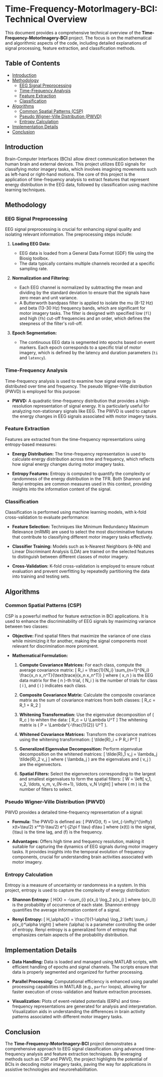 # Time-Frequency-MotorImagery-BCI: Technical Overview

This document provides a comprehensive technical overview of the **Time-Frequency-MotorImagery-BCI** project. The focus is on the mathematical and algorithmic aspects of the code, including detailed explanations of signal processing, feature extraction, and classification methods.

## Table of Contents

- [Introduction](#introduction)
- [Methodology](#methodology)
  - [EEG Signal Preprocessing](#eeg-signal-preprocessing)
  - [Time-Frequency Analysis](#time-frequency-analysis)
  - [Feature Extraction](#feature-extraction)
  - [Classification](#classification)
- [Algorithms](#algorithms)
  - [Common Spatial Patterns (CSP)](#common-spatial-patterns-csp)
  - [Pseudo Wigner-Ville Distribution (PWVD)](#pseudo-wigner-ville-distribution-pwvd)
  - [Entropy Calculation](#entropy-calculation)
- [Implementation Details](#implementation-details)
- [Conclusion](#conclusion)

## Introduction

Brain-Computer Interfaces (BCIs) allow direct communication between the human brain and external devices. This project utilizes EEG signals for classifying motor imagery tasks, which involves imagining movements such as left-hand or right-hand motions. The core of this project is the application of time-frequency analysis to extract features that represent energy distribution in the EEG data, followed by classification using machine learning techniques.

## Methodology

### EEG Signal Preprocessing

EEG signal preprocessing is crucial for enhancing signal quality and isolating relevant information. The preprocessing steps include:

1. **Loading EEG Data:**
   - EEG data is loaded from a General Data Format (GDF) file using the Biosig toolbox.
   - The data typically contains multiple channels recorded at a specific sampling rate.

2. **Normalization and Filtering:**
   - Each EEG channel is normalized by subtracting the mean and dividing by the standard deviation to ensure that the signals have zero mean and unit variance.
   - A Butterworth bandpass filter is applied to isolate the mu (8-12 Hz) and beta (13-30 Hz) frequency bands, which are significant for motor imagery tasks. The filter is designed with specified low (`fl`) and high (`fh`) cut-off frequencies and an order, which defines the steepness of the filter's roll-off.

3. **Epoch Segmentation:**
   - The continuous EEG data is segmented into epochs based on event markers. Each epoch corresponds to a specific trial of motor imagery, which is defined by the latency and duration parameters (`ti` and `latency`).

### Time-Frequency Analysis

Time-frequency analysis is used to examine how signal energy is distributed over time and frequency. The pseudo Wigner-Ville distribution (PWVD) is employed for this purpose:

- **PWVD:** A quadratic time-frequency distribution that provides a high-resolution representation of signal energy. It is particularly useful for analyzing non-stationary signals like EEG. The PWVD is used to capture the energy changes in EEG signals associated with motor imagery tasks.

### Feature Extraction

Features are extracted from the time-frequency representations using entropy-based measures:

- **Energy Distribution:** The time-frequency representation is used to calculate energy distribution across time and frequency, which reflects how signal energy changes during motor imagery tasks.

- **Entropy Features:** Entropy is computed to quantify the complexity or randomness of the energy distribution in the TFR. Both Shannon and Renyi entropies are common measures used in this context, providing insights into the information content of the signal.

### Classification

Classification is performed using machine learning models, with k-fold cross-validation to evaluate performance:

- **Feature Selection:** Techniques like Minimum Redundancy Maximum Relevance (mRMR) are used to select the most discriminative features that contribute to classifying different motor imagery tasks effectively.

- **Classifier Training:** Models such as k-Nearest Neighbors (k-NN) and Linear Discriminant Analysis (LDA) are trained on the selected features to distinguish between different classes of motor imagery.

- **Cross-Validation:** K-fold cross-validation is employed to ensure robust evaluation and prevent overfitting by repeatedly partitioning the data into training and testing sets.

## Algorithms

### Common Spatial Patterns (CSP)

CSP is a powerful method for feature extraction in BCI applications. It is used to enhance the discriminability of EEG signals by maximizing variance between two classes:

- **Objective:** Find spatial filters that maximize the variance of one class while minimizing it for another, making the signal components most relevant for discrimination more prominent.

- **Mathematical Formulation:**

  1. **Compute Covariance Matrices:** For each class, compute the average covariance matrix:
     \[
     R_i = \frac{1}{N_i} \sum_{n=1}^{N_i} \frac{x_n x_n^T}{\text{trace}(x_n x_n^T)}
     \]
     where \( x_n \) is the EEG data matrix for the \( n \)-th trial, \( N_i \) is the number of trials for class \( i \), and \( i \) indicates each class.

  2. **Composite Covariance Matrix:** Calculate the composite covariance matrix as the sum of covariance matrices from both classes:
     \[
     R_c = R_1 + R_2
     \]

  3. **Whitening Transformation:** Use the eigenvalue decomposition of \( R_c \) to whiten the data:
     \[
     R_c = U \Lambda U^T
     \]
     The whitening matrix is \( P = \Lambda^{-\frac{1}{2}} U^T \).

  4. **Whitened Covariance Matrices:** Transform the covariance matrices using the whitening transformation:
     \[
     \tilde{R}_i = P R_i P^T
     \]

  5. **Generalized Eigenvalue Decomposition:** Perform eigenvalue decomposition on the whitened matrices:
     \[
     \tilde{R}_1 v_j = \lambda_j \tilde{R}_2 v_j
     \]
     where \( \lambda_j \) are the eigenvalues and \( v_j \) are the eigenvectors.

  6. **Spatial Filters:** Select the eigenvectors corresponding to the largest and smallest eigenvalues to form the spatial filters:
     \[
     W = \left[ v_1, v_2, \ldots, v_m, v_{N-m+1}, \ldots, v_N \right]
     \]
     where \( m \) is the number of filters to select.

### Pseudo Wigner-Ville Distribution (PWVD)

PWVD provides a detailed time-frequency representation of a signal:

- **Formula:** The PWVD is defined as:
  \[
  PWVD(t, f) = \int_{-\infty}^{\infty} x(t+\tau/2) x^*(t-\tau/2) e^{-j2\pi f \tau} d\tau
  \]
  where \(x(t)\) is the signal, \(\tau\) is the time lag, and \(f\) is the frequency.

- **Advantages:** Offers high time and frequency resolution, making it suitable for capturing the dynamics of EEG signals during motor imagery tasks. It provides insights into the temporal evolution of frequency components, crucial for understanding brain activities associated with motor imagery.

### Entropy Calculation

Entropy is a measure of uncertainty or randomness in a system. In this project, entropy is used to capture the complexity of energy distribution:

- **Shannon Entropy:** 
  \[
  H(X) = -\sum_{i} p(x_i) \log_2 p(x_i)
  \]
  where \(p(x_i)\) is the probability of occurrence of each state. Shannon entropy quantifies the average information content of a signal.

- **Renyi Entropy:**
  \[
  H_\alpha(X) = \frac{1}{1-\alpha} \log_2 \left( \sum_i p(x_i)^\alpha \right)
  \]
  where \(\alpha\) is a parameter controlling the order of entropy. Renyi entropy is a generalized form of entropy that emphasizes certain aspects of the probability distribution.

## Implementation Details

- **Data Handling:** Data is loaded and managed using MATLAB scripts, with efficient handling of epochs and signal channels. The scripts ensure that data is properly segmented and organized for further processing.

- **Parallel Processing:** Computational efficiency is enhanced using parallel processing capabilities in MATLAB (e.g., `parfor` loops), allowing for faster execution of cross-validation and feature extraction processes.

- **Visualization:** Plots of event-related potentials (ERPs) and time-frequency representations are generated for analysis and interpretation. Visualization aids in understanding the differences in brain activity patterns associated with different motor imagery tasks.

## Conclusion

The **Time-Frequency-MotorImagery-BCI** project demonstrates a comprehensive approach to EEG signal classification using advanced time-frequency analysis and feature extraction techniques. By leveraging methods such as CSP and PWVD, the project highlights the potential of BCIs in decoding motor imagery tasks, paving the way for applications in assistive technologies and neurorehabilitation.
